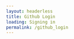```yaml
---
layout: headerless
title: Github Login
loading: Signing in
permalink: /github_login
---
```

<div id="docId" class="githubLogin"></div>
